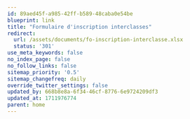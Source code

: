```yaml
---
id: 89aed45f-a985-42ff-b589-48caba0e54be
blueprint: link
title: "Formulaire d'inscription interclasses"
redirect:
  url: /assets/documents/fo-inscription-interclasse.xlsx
  status: '301'
use_meta_keywords: false
no_index_page: false
no_follow_links: false
sitemap_priority: '0.5'
sitemap_changefreq: daily
override_twitter_settings: false
updated_by: 668b8e8a-6f34-46cf-8776-6e9724209df3
updated_at: 1711976774
parent: home
---
```

